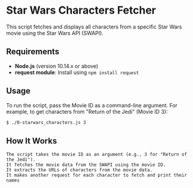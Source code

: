 # Star Wars Characters Fetcher

This script fetches and displays all characters from a specific Star Wars movie using the Star Wars API (SWAPI).

## Requirements

- **Node.js** (version 10.14.x or above)
- **request module**: Install using `npm install request`

## Usage

To run the script, pass the Movie ID as a command-line argument. For example, to get characters from "Return of the Jedi" (Movie ID 3):

```bash
$ ./0-starwars_characters.js 3
```
## How It Works
    The script takes the movie ID as an argument (e.g., 3 for "Return of the Jedi").
    It fetches the movie data from the SWAPI using the movie ID.
    It extracts the URLs of characters from the movie data.
    It makes another request for each character to fetch and print their names

